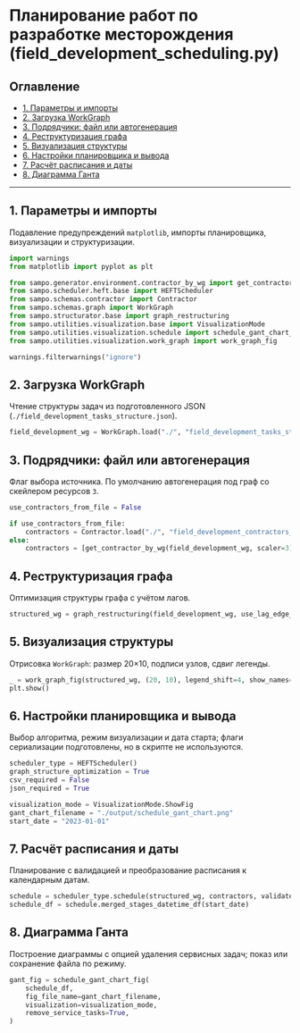 # Планирование работ по разработке месторождения (field\_development\_scheduling.py)

## Оглавление

* [1. Параметры и импорты](#1-параметры-и-импорты)
* [2. Загрузка WorkGraph](#2-загрузка-workgraph)
* [3. Подрядчики: файл или автогенерация](#3-подрядчики-файл-или-автогенерация)
* [4. Реструктуризация графа](#4-реструктуризация-графа)
* [5. Визуализация структуры](#5-визуализация-структуры)
* [6. Настройки планировщика и вывода](#6-настройки-планировщика-и-вывода)
* [7. Расчёт расписания и даты](#7-расчёт-расписания-и-даты)
* [8. Диаграмма Ганта](#8-диаграмма-ганта)

---

## 1. Параметры и импорты

Подавление предупреждений `matplotlib`, импорты планировщика, визуализации и структуризации.&#x20;

```python
import warnings
from matplotlib import pyplot as plt

from sampo.generator.environment.contractor_by_wg import get_contractor_by_wg
from sampo.scheduler.heft.base import HEFTScheduler
from sampo.schemas.contractor import Contractor
from sampo.schemas.graph import WorkGraph
from sampo.structurator.base import graph_restructuring
from sampo.utilities.visualization.base import VisualizationMode
from sampo.utilities.visualization.schedule import schedule_gant_chart_fig
from sampo.utilities.visualization.work_graph import work_graph_fig

warnings.filterwarnings("ignore")
```

## 2. Загрузка WorkGraph

Чтение структуры задач из подготовленного JSON (`./field_development_tasks_structure.json`).&#x20;

```python
field_development_wg = WorkGraph.load("./", "field_development_tasks_structure")
```

## 3. Подрядчики: файл или автогенерация

Флаг выбора источника. По умолчанию автогенерация под граф со скейлером ресурсов `3`.&#x20;

```python
use_contractors_from_file = False

if use_contractors_from_file:
    contractors = Contractor.load("./", "field_development_contractors_info")
else:
    contractors = [get_contractor_by_wg(field_development_wg, scaler=3)]
```

## 4. Реструктуризация графа

Оптимизация структуры графа с учётом лагов.&#x20;

```python
structured_wg = graph_restructuring(field_development_wg, use_lag_edge_optimization=True)
```

## 5. Визуализация структуры

Отрисовка `WorkGraph`: размер 20×10, подписи узлов, сдвиг легенды.&#x20;

```python
_ = work_graph_fig(structured_wg, (20, 10), legend_shift=4, show_names=True, text_size=6)
plt.show()
```

## 6. Настройки планировщика и вывода

Выбор алгоритма, режим визуализации и дата старта; флаги сериализации подготовлены, но в скрипте не используются.&#x20;

```python
scheduler_type = HEFTScheduler()
graph_structure_optimization = True
csv_required = False
json_required = True

visualization_mode = VisualizationMode.ShowFig
gant_chart_filename = "./output/schedule_gant_chart.png"
start_date = "2023-01-01"
```

## 7. Расчёт расписания и даты

Планирование с валидацией и преобразование расписания к календарным датам.&#x20;

```python
schedule = scheduler_type.schedule(structured_wg, contractors, validate=True)[0]
schedule_df = schedule.merged_stages_datetime_df(start_date)
```

## 8. Диаграмма Ганта

Построение диаграммы с опцией удаления сервисных задач; показ или сохранение файла по режиму.&#x20;

```python
gant_fig = schedule_gant_chart_fig(
    schedule_df,
    fig_file_name=gant_chart_filename,
    visualization=visualization_mode,
    remove_service_tasks=True,
)
```
